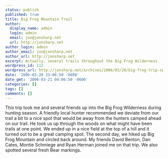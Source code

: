 ```yaml
---
status: publish
published: true
title: Big Frog Mountain Trail
author:
  display_name: admin
  login: admin
  email: jon@jonsharp.net
  url: http://jonsharp.net
author_login: admin
author_email: jon@jonsharp.net
author_url: http://jonsharp.net
excerpt: Actually, several trails throughout the Big Frog Wilderness
wordpress_id: 112
wordpress_url: http://jonsharp.net/archives/2006/03/20/big-frog-trip-spring-02/
date: '2006-03-20 23:06:50 -0600'
date_gmt: '2006-03-21 04:06:50 -0600'
categories: []
tags: []
comments: []
---
```

<p>This trip took me and several friends up into the Big Frog Wilderness during hunting season.  A friendly local hunter recommended we deviate from our trail a bit to a nice spot that would be away from the hunters camped ahead on our trail.  He took us up through the woods on what might have been trails at one point.  We ended up in a nice field at the top of a hill and it turned out to be a great camping spot.  The second day, we hiked up Big Frog Mountain and circled back around.  My friends David Benton, Dan Cates, Montie Schmiege and Ryan Herman joined me on that trip.  We also spotted several fresh Bear markings.</p>
